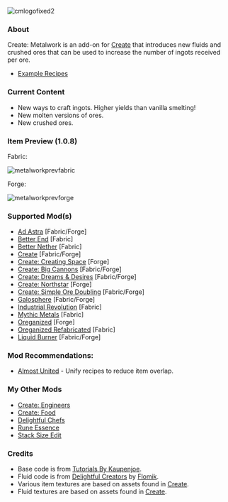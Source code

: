 ![cmlogofixed2](https://github.com/AverageAnime/create-metalwork/assets/150550990/9b5a9711-dc60-4ca4-9ff3-250773771547)

### **About**
Create: Metalwork is an add-on for [Create](https://www.curseforge.com/minecraft/mc-mods/create-fabric) that introduces new fluids and crushed ores that can be used to increase the number of ingots received per ore.

* [Example Recipes](https://github.com/AverageAnime/create-metalwork/wiki/Recipes)

### **Current Content**
* New ways to craft ingots. Higher yields than vanilla smelting!
* New molten versions of ores.
* New crushed ores.

### **Item Preview (1.0.8)**
Fabric:

![metalworkprevfabric](https://github.com/user-attachments/assets/537fb716-6505-44e5-8353-ca12748c4dd3)

Forge:

![metalworkprevforge](https://github.com/user-attachments/assets/bcdcd137-43b1-4589-8e49-32892f77dd32)

### **Supported Mod(s)**
* [Ad Astra](https://www.curseforge.com/minecraft/mc-mods/ad-astra) [Fabric/Forge]
* [Better End](https://www.curseforge.com/minecraft/mc-mods/betterend) [Fabric]
* [Better Nether](https://www.curseforge.com/minecraft/mc-mods/betternether) [Fabric]
* [Create](https://www.curseforge.com/minecraft/mc-mods/create-fabric) [Fabric/Forge]
* [Create: Creating Space](https://www.curseforge.com/minecraft/mc-mods/create-creating-space) [Forge]
* [Create: Big Cannons](https://www.curseforge.com/minecraft/mc-mods/create-big-cannons) [Fabric/Forge]
* [Create: Dreams & Desires](https://www.curseforge.com/minecraft/mc-mods/create-dreams-desires) [Fabric/Forge]
* [Create: Northstar](https://www.curseforge.com/minecraft/mc-mods/create-northstar) [Forge]
* [Create: Simple Ore Doubling](https://www.curseforge.com/minecraft/mc-mods/create-simple-ore-doubling) [Fabric/Forge]
* [Galosphere](https://www.curseforge.com/minecraft/mc-mods/galosphere) [Fabric/Forge]
* [Industrial Revolution](https://www.curseforge.com/minecraft/mc-mods/industrial-revolution) [Fabric]
* [Mythic Metals](https://www.curseforge.com/minecraft/mc-mods/mythicmetals) [Fabric]
* [Oreganized](https://www.curseforge.com/minecraft/mc-mods/oreganized) [Forge]
* [Oreganized Refabricated](https://modrinth.com/mod/oreganized-refabricated) [Fabric]
* [Liquid Burner](https://www.curseforge.com/minecraft/mc-mods/liquid-burner) [Fabric/Forge]

### **Mod Recommendations:**

* [Almost United](https://www.curseforge.com/minecraft/mc-mods/almost-unified) - Unify recipes to reduce item overlap.

### **My Other Mods**
* [Create: Engineers](https://www.curseforge.com/minecraft/mc-mods/create-engineers)
* [Create: Food](https://www.curseforge.com/minecraft/mc-mods/create-food)
* [Delightful Chefs](https://www.curseforge.com/minecraft/mc-mods/delightful-chefs)
* [Rune Essence](https://www.curseforge.com/minecraft/mc-mods/rune-essence)
* [Stack Size Edit](https://www.curseforge.com/minecraft/mc-mods/stack-size-edit-fabric)

### **Credits**
* Base code is from [Tutorials By Kaupenjoe](https://github.com/Tutorials-By-Kaupenjoe/Fabric-Tutorial-1.20.X).
* Fluid code is from [Delightful Creators](https://www.curseforge.com/minecraft/mc-mods/delightful-creators-fabric) by [Flomik](https://www.curseforge.com/members/flomik).
* Various item textures are based on assets found in [Create](https://www.curseforge.com/minecraft/mc-mods/create-fabric).
* Fluid textures are based on assets found in [Create](https://www.curseforge.com/minecraft/mc-mods/create-fabric).